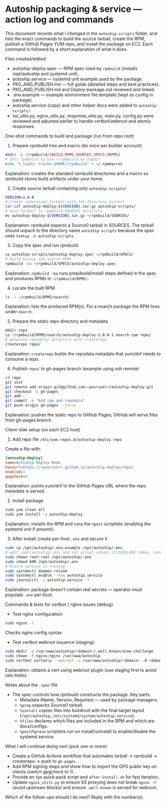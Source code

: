 # Autoship packaging & service — action log and commands

This document records what I changed in the `autoship-scripts` folder, and lists the exact commands to build the source tarball, create the RPM, publish a GitHub Pages YUM repo, and install the package on EC2. Each command is followed by a short explanation of what it does.

Files created/edited
- autoship-deploy.spec — RPM spec used by `rpmbuild` (installs /opt/autoship and systemd unit).
- autoship.service — systemd unit example used by the package.
- PKG_AND_PUBLISH.md — full guide (detailed steps and best practices).
- PKG_AND_PUBLISH.md and Deploy-package.md reviewed and linked.
- .env.example — example environment file template (kept as config in package).
- autoship.service (copy) and other helper docs were added to `autoship-scripts/`.
- ssl_utils.py, nginx_utils.py, response_utils.py, main.py, config.py were reviewed and adjusted earlier to handle certbot/webroot and atomic responses.

One-shot commands to build and package (run from repo root)

1) Prepare rpmbuild tree and macro (do once per builder account)

```sh
mkdir -p ~/rpmbuild/{BUILD,RPMS,SOURCES,SPECS,SRPMS}
# tell rpmbuild to use ~/rpmbuild as topdir
echo '%_topdir %(echo $HOME)/rpmbuild' > ~/.rpmmacros
```
Explanation: creates the standard rpmbuild directories and a macro so rpmbuild stores build artifacts under your home.

2) Create source tarball containing only `autoship-scripts/`

```sh
VERSION=1.0.0
# create compressed tarball with the directory content
tar czf autoship-deploy-${VERSION}.tar.gz autoship-scripts/
# move tarball to rpmbuild SOURCES directory
mv autoship-deploy-${VERSION}.tar.gz ~/rpmbuild/SOURCES/
```
Explanation: rpmbuild expects a Source0 tarball in SOURCES. The tarball should unpack to the directory name `autoship-scripts` because the spec uses `%setup -n autoship-scripts`.

3) Copy the spec and run rpmbuild

```sh
cp autoship-scripts/autoship-deploy.spec ~/rpmbuild/SPECS/
# build binary and source RPMs
rpmbuild -ba ~/rpmbuild/SPECS/autoship-deploy.spec
```
Explanation: `rpmbuild -ba` runs prep/build/install steps defined in the spec and produces RPMs in `~/rpmbuild/RPMS/`.

4) Locate the built RPM

```sh
ls -l ~/rpmbuild/RPMS/noarch/
```
Explanation: lists the produced RPM(s). For a noarch package the RPM lives under `noarch`.

5) Prepare the static repo directory and metadata

```sh
mkdir repo
cp ~/rpmbuild/RPMS/noarch/autoship-deploy-1.0.0-1.noarch.rpm repo/
# generate repodata/ directory with createrepo
createrepo repo/
```
Explanation: `createrepo` builds the repodata metadata that yum/dnf needs to consume a repo.

6) Publish `repo/` to gh-pages branch (example using ssh remote)

```sh
cd repo
git init
git remote add origin git@github.com:<youruser>/autoship-deploy.git
git checkout -b gh-pages
git add .
git commit -m "Add rpm and repodata"
git push origin gh-pages --force
```
Explanation: pushes the static repo to GitHub Pages; GitHub will serve files from gh-pages branch.

Client-side setup (on each EC2 host)

1) Add repo file `/etc/yum.repos.d/autoship-deploy.repo`

Create a file with:

```ini
[autoship-deploy]
name=Autoship Deploy Repo
baseurl=https://<youruser>.github.io/autoship-deploy/repo/
enabled=1
gpgcheck=0
```
Explanation: points yum/dnf to the GitHub Pages URL where the repo metadata is served.

2) Install package

```sh
sudo yum clean all
sudo yum install -y autoship-deploy
```
Explanation: installs the RPM and runs the `%post` scriptlets (enabling the systemd unit if present).

3) After install: create per-host `.env` and secure it

```sh
sudo cp /opt/autoship/.env.example /opt/autoship/.env
# edit /opt/autoship/.env and set actual values (CLOUDFLARE token, zone id, EC2 public IP, etc.)
sudo chown root:root /opt/autoship/.env
sudo chmod 600 /opt/autoship/.env
# Ensure service is running
sudo systemctl daemon-reload
sudo systemctl enable --now autoship.service
sudo journalctl -u autoship.service -f
```
Explanation: package doesn't contain real secrets — operator must populate `.env` per-host.

Commands & tests for certbot / nginx issues (debug)

- Test nginx configuration:

```sh
sudo nginx -t
```
Checks nginx config syntax.

- Test certbot webroot issuance (staging):

```sh
sudo mkdir -p /var/www/autoship/<domain>/.well-known/acme-challenge
sudo chown -R nginx:nginx /var/www/autoship
sudo certbot certonly --webroot -w /var/www/autoship/<domain> -d <domain> --staging --force-renewal --rsa-key-size 2048 --config-dir /var/lib/autoship/certbot/config --work-dir /var/lib/autoship/certbot/work --logs-dir /var/lib/autoship/certbot/logs
```
Explanation: obtains a cert using webroot plugin (use staging first to avoid rate limits).

Notes about the `.spec` file
- The spec controls how rpmbuild constructs the package. Key parts:
  - Metadata (Name, Version, Requires) — used by package managers.
  - `%prep` unpacks Source0 tarball.
  - `%install` copies files into buildroot with the final target layout (`/opt/autoship`, `/etc/systemd/system/autoship.service`).
  - `%files` declares which files are included in the RPM and which are docs/configs.
  - `%post`/`%preun` scriptlets run on install/uninstall to enable/disable the systemd service.

What I will continue doing next (pick one or more):
- Create a GitHub Actions workflow that automates tarball → rpmbuild → createrepo → push to `gh-pages`.
- Add RPM signing steps and show how to import the GPG public key on clients (switch gpgcheck to 1).
- Provide an `fpm` quick-pack script and `after-install.sh` for fast iteration.
- Update `nginx_utils.py` to ensure S3 proxying does not break `nginx -t` (avoid upstream blocks) and ensure `.well-known` is served for webroot.

Which of the follow-ups should I do next? Reply with the number(s).
